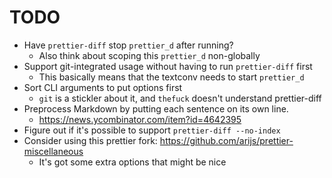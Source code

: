 # TODO

* Have `prettier-diff` stop `prettier_d` after running?
  * Also think about scoping this `prettier_d` non-globally
* Support git-integrated usage without having to run `prettier-diff` first
  * This basically means that the textconv needs to start `prettier_d`
* Sort CLI arguments to put options first
  * `git` is a stickler about it, and `thefuck` doesn't understand prettier-diff
* Preprocess Markdown by putting each sentence on its own line.
  * https://news.ycombinator.com/item?id=4642395
* Figure out if it's possible to support `prettier-diff --no-index`
* Consider using this prettier fork: https://github.com/arijs/prettier-miscellaneous
  * It's got some extra options that might be nice
